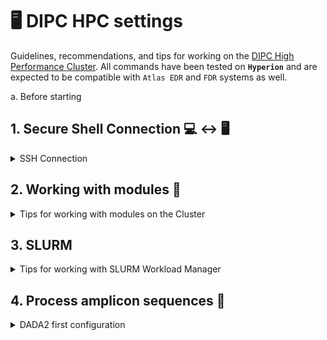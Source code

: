 # :desktop_computer: DIPC HPC settings

Guidelines, recommendations, and tips for working on the [DIPC High Performance Cluster](https://scc.dipc.org/docs/). All commands have been tested on **`Hyperion`** and are expected to be compatible with `Atlas EDR` and `FDR` systems as well.

a. Before starting 

## 1. Secure Shell Connection :computer: :left_right_arrow: :desktop_computer:
<details><summary>SSH Connection</summary>
<p>
Open a terminal and type the following command with your username:
  
`````shell
ssh <username>@hyperion.sw.ehu.es
`````
<p>
</details>

## 2. Working with modules :toolbox:
<details><summary>Tips for working with modules on the Cluster</summary>
<p>
  
**a) Listing Available Modules:**
  Use the `module avail` command to list all modules available on the system.
  
`````shell
module avail
`````
**b) Loading Modules:**
  Use the `module load` command to load a specific module into your session. This will set up the necessary session variables and paths.
  
`````shell
module load <module_name>
`````
  Some modules have multiple versions available. Use the `module load` command followed by the module name and version to load a specific version.
`````shell
module load <module_name>/<version>
`````

**c) Unloading Modules:**
  Use the `module unload` command to remove a module from your session. This will unset the session variables and paths set by the module.
  
`````shell
module unload <module_name>
`````
**d) Purging All Modules:**
  Use the `module purge` command to unload all currently loaded modules. This is useful when you want to start with a clean session.
  
`````shell
module purge
`````
**e) Listing Loaded Modules:**
  Use the `module list` command to see all modules currently loaded in your session.
  
`````shell
module list
`````
<p>
</details>

## 3. SLURM
<details><summary>Tips for working with SLURM Workload Manager</summary>
<p>

**a) Submitting Jobs.**
`sbatch`: Submit a batch script to SLURM.

`````shell
sbatch my_job_script.sh
`````

More information at:
- https://scc.dipc.org/docs/jobs/slurm/
- https://slurm.schedmd.com/overview.html
<p>
</details>

## 4. Process amplicon sequences :dna:
<details><summary>DADA2 first configuration</summary>
<p>

These steps are only neccesary the first time we use the cluster. This commands are only to correctly install DADA2. Pipeline is in [TO_BE_ADDED repository](link).

1. Connect to hyperion cluster. You need previously an user [account](https://scc.dipc.org/docs/access/accounts/)
`````shell
ssh <username>@hyperion.sw.ehu.es
`````
2. Load Python and Mamba
````shell
module load Python Mamba
`````
3. Activate Bioconda channel
`````shell
conda config --add channels defaults
conda config --add channels bioconda
conda config --add channels conda-forge
conda config --set channel_priority strict
`````
4. Create a new conda environment. You have to replace "myenvname" by a reaseonbale name (e.g. dada2)
````shell
mamba create --name "myenvname" bioconductor-dada2
````

*Some tips to work with mamba/micromamba/conda. I will write all commands using **mamba** below, but the arguments are the same for the two others.*
`````shell
# Activate an environment
mamba activate ENV_NAME

# Deactivate an environment
mamba deactivate

# Adding/Updating software
mamba install -n ENV_NAME PACKAGE
mamba update -n ENV_NAME --all
`````
5. Install dada2 in R
````shell
# Activate the environment
mamba activate dada2
# Start R (v. 4.3)
R
# Install Bioconductor Packages
if (!require("BiocManager", quietly = TRUE))
  install.packages("BiocManager")
BiocManager::install(version = "3.18")
# Check the lastest version of R you have installed. If you have the latest version of R (4.4) you should replace the bioconductor version to "3.19"

# Other sources of installation: https://benjjneb.github.io/dada2/dada-installation.html

# Restart a new R session and check dada2 package by exploring documentation:

quit()

R

library("dada2")

help(package="dada2")
?derepFastq
?dada
`````
<p>
</details>

